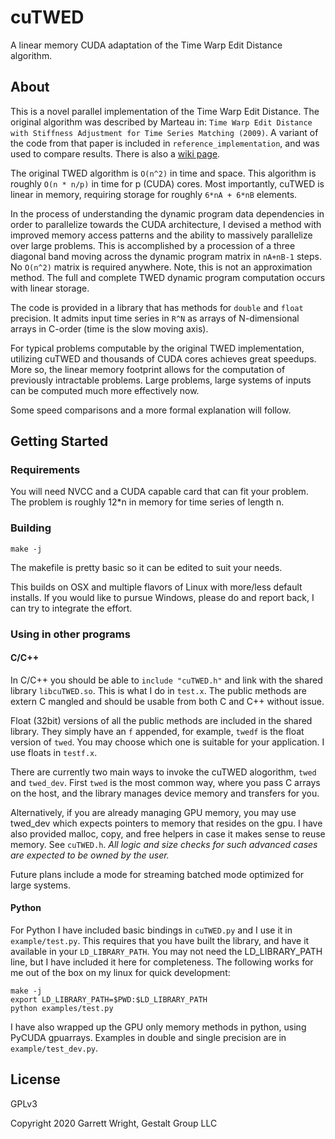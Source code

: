 # cuTWED

A linear memory CUDA adaptation of the Time Warp Edit Distance algorithm.

## About

This is a novel parallel implementation of the Time Warp Edit Distance.
The original algorithm was described by Marteau in:
    `Time Warp Edit Distance with Stiffness Adjustment for Time Series Matching (2009)`.
A variant of the code from that paper is included in `reference_implementation`,
and was used to compare results. There is also a
[wiki page](https://en.wikipedia.org/wiki/Time_Warp_Edit_Distance).

The original TWED algorithm is `O(n^2)` in time and space.
This algorithm is roughly `O(n * n/p)` in time for p (CUDA) cores.
Most importantly, cuTWED is linear in memory,
requiring storage for roughly `6*nA + 6*nB` elements.

In the process of understanding the dynamic program data dependencies in order to parallelize
towards the CUDA architecture, I devised a method with improved memory access patterns
and the ability to massively parallelize over large problems.
This is accomplished by a procession of a three diagonal band moving across the dynamic
program matrix in `nA+nB-1` steps.  No `O(n^2)` matrix is required anywhere.
Note, this is not an approximation method.  The full and complete TWED dynamic program
computation occurs with linear storage.

The code is provided in a library that has methods for `double` and `float` precision.
It admits input time series in `R^N` as arrays of N-dimensional arrays in C-order
(time is the slow moving axis).

For typical problems computable by the original TWED implementation,
utilizing cuTWED and thousands of CUDA cores achieves great speedups.
More so, the linear memory footprint allows for the computation
of previously intractable problems.  Large problems, large systems
of inputs can be computed much more effectively now.

Some speed comparisons and a more formal explanation will follow.

## Getting Started

### Requirements

You will need NVCC and a CUDA capable card that can fit your problem.
The problem is roughly 12*n in memory for time series of length n.

### Building

```
make -j
```

The makefile is pretty basic so it can be edited to suit your needs.

This builds on OSX and multiple flavors of Linux with more/less default installs.
If you would like to pursue Windows, please do and report back, I can try to integrate the effort.

### Using in other programs

#### C/C++

In C/C++ you should be able to `include "cuTWED.h"` and link with the shared library `libcuTWED.so`.
This is what I do in `test.x`.  The public methods are extern C mangled and should be usable
from both C and C++ without issue.

Float (32bit) versions of all the public methods are included in the shared library.
They simply have an `f` appended, for example, `twedf` is the float version of `twed`.
You may choose which one is suitable for your application.  I use floats in `testf.x`.

There are currently two main ways to invoke the cuTWED alogorithm, `twed` and `twed_dev`.
First `twed` is the most common way, where you pass C arrays on the host,
and the library manages device memory and transfers for you.

Alternatively, if you are already managing GPU memory,
you may use twed_dev which expects pointers to memory that resides on the gpu.
I have also provided malloc, copy, and free helpers in case it makes sense to reuse memory.
See `cuTWED.h`.
_All logic and size checks for such advanced cases are expected to be owned by the user._

Future plans include a mode for streaming batched mode optimized for large systems.

#### Python

For Python I have included basic bindings in `cuTWED.py` and I use it in `example/test.py`.
This requires that you have built the library, and have it available in your `LD_LIBRARY_PATH`.
You may not need the LD_LIBRARY_PATH line, but I have included it here for completeness.
The following works for me out of the box on my linux for quick development:

```
make -j
export LD_LIBRARY_PATH=$PWD:$LD_LIBRARY_PATH
python examples/test.py
```

I have also wrapped up the GPU only memory methods in python, using PyCUDA gpuarrays.
Examples in double and single precision are in `example/test_dev.py`.

## License

GPLv3

Copyright 2020 Garrett Wright, Gestalt Group LLC
